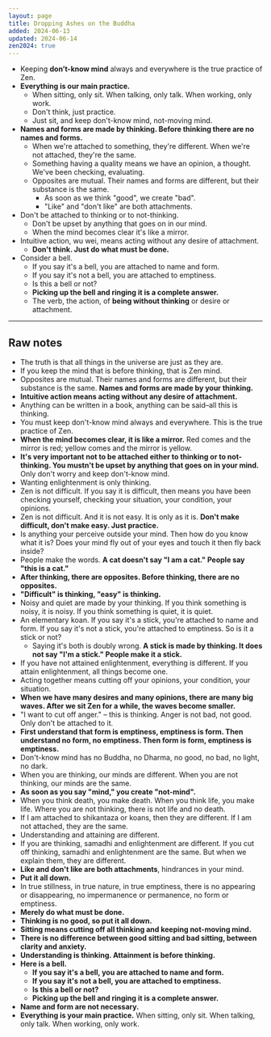 ```yaml
---
layout: page
title: Dropping Ashes on the Buddha
added: 2024-06-13
updated: 2024-06-14
zen2024: true
---
```


- Keeping **don’t-know mind** always and everywhere is the true practice of Zen.
- **Everything is our main practice.**
    - When sitting, only sit. When talking, only talk. When working, only work.
    - Don't think, just practice.
    - Just sit, and keep don't-know mind, not-moving mind.
- **Names and forms are made by thinking. Before thinking there are no names and forms.**
    - When we're attached to something, they're different. When we're not attached, they're the same.
    - Something having a quality means we have an opinion, a thought. We've been checking, evaluating.
    - Opposites are mutual. Their names and forms are different, but their substance is the same.
        - As soon as we think "good", we create "bad".
        - "Like" and "don't like" are both attachments.
- Don't be attached to thinking or to not-thinking.
    - Don't be upset by anything that goes on in our mind.
    - When the mind becomes clear it's like a mirror.
- Intuitive action, wu wei, means acting without any desire of attachment.
    - **Don't think. Just do what must be done.**
- Consider a bell.
    - If you say it's a bell, you are attached to name and form.
    - If you say it's not a bell, you are attached to emptiness.
    - Is this a bell or not?
    - **Picking up the bell and ringing it is a complete answer.**
    - The verb, the action, of **being without thinking** or desire or attachment.

---

## Raw notes

- The truth is that all things in the universe are just as they are.
- If you keep the mind that is before thinking, that is Zen mind.
- Opposites are mutual. Their names and forms are different, but their substance is the same. **Names and forms are made by your thinking.**
- **Intuitive action means acting without any desire of attachment.**
- Anything can be written in a book, anything can be said–all this is thinking.
- You must keep don't-know mind always and everywhere. This is the true practice of Zen.
- **When the mind becomes clear, it is like a mirror.** Red comes and the mirror is red; yellow comes and the mirror is yellow.
- **It's very important not to be attached either to thinking or to not-thinking. You mustn't be upset by anything that goes on in your mind.** Only don't worry and keep don't-know mind.
- Wanting enlightenment is only thinking.
- Zen is not difficult. If you say it is difficult, then means you have been checking yourself, checking your situation, your condition, your opinions.
- Zen is not difficult. And it is not easy. It is only as it is. **Don't make difficult, don't make easy. Just practice.**
- Is anything your perceive outside your mind. Then how do you know what it is? Does your mind fly out of your eyes and touch it then fly back inside?
- People make the words. **A cat doesn't say "I am a cat." People say "this is a cat."**
- **After thinking, there are opposites. Before thinking, there are no opposites.**
- **"Difficult" is thinking, "easy" is thinking.**
- Noisy and quiet are made by your thinking. If you think something is noisy, it is noisy. If you think something is quiet, it is quiet.
- An elementary koan. If you say it's a stick, you're attached to name and form. If you say it's not a stick, you're attached to emptiness. So is it a stick or not?
    - Saying it's both is doubly wrong. **A stick is made by thinking. It does not say "I'm a stick." People make it a stick.**
- If you have not attained enlightenment, everything is different. If you attain enlightenment, all things become one.
- Acting together means cutting off your opinions, your condition, your situation.
- **When we have many desires and many opinions, there are many big waves. After we sit Zen for a while, the waves become smaller.**
- "I want to cut off anger." – this is thinking. Anger is not bad, not good. Only don't be attached to it.
- **First understand that form is emptiness, emptiness is form. Then understand no form, no emptiness. Then form is form, emptiness is emptiness.**
- Don't-know mind has no Buddha, no Dharma, no good, no bad, no light, no dark.
- When you are thinking, our minds are different. When you are not thinking, our minds are the same.
- **As soon as you say "mind," you create "not-mind".**
- When you think death, you make death. When you think life, you make life. Where you are not thinking, there is not life and no death.
- If I am attached to shikantaza or koans, then they are different. If I am not attached, they are the same.
- Understanding and attaining are different.
- If you are thinking, samadhi and enlightenment are different. If you cut off thinking, samadhi and enlightenment are the same. But when we explain them, they are different.
- **Like and don't like are both attachments**, hindrances in your mind.
- **Put it all down.**
- In true stillness, in true nature, in true emptiness, there is no appearing or disappearing, no impermanence or permanence, no form or emptiness.
- **Merely do what must be done.**
- **Thinking is no good, so put it all down.**
- **Sitting means cutting off all thinking and keeping not-moving mind.**
- **There is no difference between good sitting and bad sitting, between clarity and anxiety.**
- **Understanding is thinking. Attainment is before thinking.**
- **Here is a bell.**
    - **If you say it's a bell, you are attached to name and form.**
    - **If you say it's not a bell, you are attached to emptiness.**
    - **Is this a bell or not?**
    - **Picking up the bell and ringing it is a complete answer.**
- **Name and form are not necessary.**
- **Everything is your main practice.** When sitting, only sit. When talking, only talk. When working, only work.
